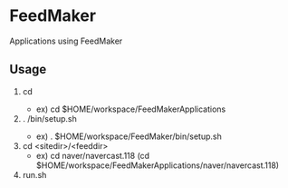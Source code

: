 FeedMaker
=========

Applications using FeedMaker

Usage
-----

1. cd <application dir>
	* ex) cd $HOME/workspace/FeedMakerApplications
1. . <feedmaker dir>/bin/setup.sh
	* ex) . $HOME/workspace/FeedMaker/bin/setup.sh
1. cd \<sitedir\>/\<feeddir\>
	* ex) cd naver/navercast.118 (cd $HOME/workspace/FeedMakerApplications/naver/navercast.118)
1. run.sh 

